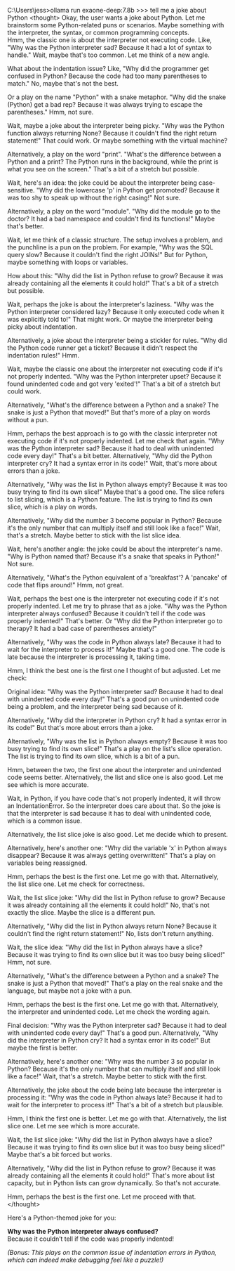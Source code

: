 C:\Users\jess>ollama run exaone-deep:7.8b
\>\>\> tell me a joke about Python
\<thought\>
Okay, the user wants a joke about Python. Let me brainstorm some Python-related puns or scenarios. Maybe something with the interpreter, the syntax, or common programming concepts.  
Hmm, the classic one is about the interpreter not executing code. Like, "Why was the Python interpreter sad? Because it had a lot of syntax to handle." Wait, maybe that's too common. Let me think of a new angle.

What about the indentation issue? Like, "Why did the programmer get confused in Python? Because the code had too many parentheses to match." No, maybe that's not the best.

Or a play on the name "Python" with a snake metaphor. "Why did the snake (Python) get a bad rep? Because it was always trying to escape the parentheses." Hmm, not sure.

Wait, maybe a joke about the interpreter being picky. "Why was the Python function always returning None? Because it couldn't find the right return statement!" That could work. Or maybe something with the virtual machine?

Alternatively, a play on the word "print". "What's the difference between a Python and a print? The Python runs in the background, while the print is what you see on the screen." That's a bit of a stretch but possible.

Wait, here's an idea: the joke could be about the interpreter being case-sensitive. "Why did the lowercase 'p' in Python get promoted? Because it was too shy to speak up without the right casing!" Not sure.

Alternatively, a play on the word "module". "Why did the module go to the doctor? It had a bad namespace and couldn't find its functions!" Maybe that's better.

Wait, let me think of a classic structure. The setup involves a problem, and the punchline is a pun on the problem. For example, "Why was the SQL query slow? Because it couldn't find the right JOINs!" But for Python, maybe something with loops or variables.

How about this: "Why did the list in Python refuse to grow? Because it was already containing all the elements it could hold!" That's a bit of a stretch but possible.

Wait, perhaps the joke is about the interpreter's laziness. "Why was the Python interpreter considered lazy? Because it only executed code when it was explicitly told to!" That might work. Or maybe the interpreter being picky about indentation.

Alternatively, a joke about the interpreter being a stickler for rules. "Why did the Python code runner get a ticket? Because it didn't respect the indentation rules!" Hmm.

Wait, maybe the classic one about the interpreter not executing code if it's not properly indented. "Why was the Python interpreter upset? Because it found unindented code and got very 'exited'!" That's a bit of a stretch but could work.

Alternatively, "What's the difference between a Python and a snake? The snake is just a Python that moved!" But that's more of a play on words without a pun.

Hmm, perhaps the best approach is to go with the classic interpreter not executing code if it's not properly indented. Let me check that again. "Why was the Python interpreter sad? Because it had to deal with unindented code every day!" That's a bit better. Alternatively, "Why did the Python interpreter cry? It had a syntax error in its code!" Wait, that's
more about errors than a joke.

Alternatively, "Why was the list in Python always empty? Because it was too busy trying to find its own slice!" Maybe that's a good one. The slice refers to list slicing, which is a Python feature. The list is trying to find its own slice, which is a play on words.

Alternatively, "Why did the number 3 become popular in Python? Because it's the only number that can multiply itself and still look like a face!" Wait, that's a stretch. Maybe better to stick with the list slice idea.

Wait, here's another angle: the joke could be about the interpreter's name. "Why is Python named that? Because it's a snake that speaks in Python!" Not sure.

Alternatively, "What's the Python equivalent of a 'breakfast'? A 'pancake' of code that flips around!" Hmm, not great.

Wait, perhaps the best one is the interpreter not executing code if it's not properly indented. Let me try to phrase that as a joke. "Why was the Python interpreter always confused? Because it couldn't tell if the code was properly indented!" That's better. Or "Why did the Python interpreter go to therapy? It had a bad case of parentheses anxiety!"

Alternatively, "Why was the code in Python always late? Because it had to wait for the interpreter to process it!" Maybe that's a good one. The code is late because the interpreter is processing it, taking time.

Hmm, I think the best one is the first one I thought of but adjusted. Let me check:

Original idea: "Why was the Python interpreter sad? Because it had to deal with unindented code every day!" That's a good pun on unindented code being a problem, and the interpreter being sad because of it.

Alternatively, "Why did the interpreter in Python cry? It had a syntax error in its code!" But that's more about errors than a joke.

Alternatively, "Why was the list in Python always empty? Because it was too busy trying to find its own slice!" That's a play on the list's slice operation. The list is trying to find its own slice, which is a bit of a pun.

Hmm, between the two, the first one about the interpreter and unindented code seems better. Alternatively, the list and slice one is also good. Let me see which is more accurate.

Wait, in Python, if you have code that's not properly indented, it will throw an IndentationError. So the interpreter does care about that. So the joke is that the interpreter is sad because it has to deal with unindented code, which is a common issue.

Alternatively, the list slice joke is also good. Let me decide which to present.

Alternatively, here's another one: "Why did the variable 'x' in Python always disappear? Because it was always getting overwritten!" That's a play on variables being reassigned.

Hmm, perhaps the best is the first one. Let me go with that. Alternatively, the list slice one. Let me check for correctness.

Wait, the list slice joke: "Why did the list in Python refuse to grow? Because it was already containing all the elements it could hold!" No, that's not exactly the slice. Maybe the slice is a different pun.

Alternatively, "Why did the list in Python always return None? Because it couldn't find the right return statement!" No, lists don't return anything.

Wait, the slice idea: "Why did the list in Python always have a slice? Because it was trying to find its own slice but it was too busy being sliced!" Hmm, not sure.

Alternatively, "What's the difference between a Python and a snake? The snake is just a Python that moved!" That's a play on the real snake and the language, but maybe not a joke with a pun.

Hmm, perhaps the best is the first one. Let me go with that. Alternatively, the interpreter and unindented code. Let me check the wording again.

Final decision: "Why was the Python interpreter sad? Because it had to deal with unindented code every day!" That's a good pun. Alternatively, "Why did the interpreter in Python
cry? It had a syntax error in its code!" But maybe the first is better.

Alternatively, here's another one: "Why was the number 3 so popular in Python? Because it's the only number that can multiply itself and still look like a face!" Wait, that's a stretch. Maybe better to stick with the first.

Alternatively, the joke about the code being late because the interpreter is processing it: "Why was the code in Python always late? Because it had to wait for the interpreter to process it!" That's a bit of a stretch but plausible.

Hmm, I think the first one is better. Let me go with that. Alternatively, the list slice one. Let me see which is more accurate.

Wait, the list slice joke: "Why did the list in Python always have a slice? Because it was trying to find its own slice but it was too busy being sliced!" Maybe that's a bit forced but works.

Alternatively, "Why did the list in Python refuse to grow? Because it was already containing all the elements it could hold!" That's more about list capacity, but in Python lists can grow dynamically. So that's not accurate.

Hmm, perhaps the best is the first one. Let me proceed with that.  
\<\/thought\>

Here's a Python-themed joke for you:

**Why was the Python interpreter always confused?**  
Because it couldn’t tell if the code was properly indented!

*(Bonus: This plays on the common issue of indentation errors in Python, which can indeed make debugging feel like a puzzle!)*
